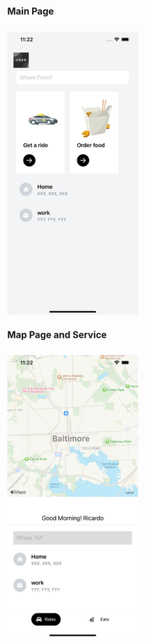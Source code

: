 
## Main Page
<br>
<img src="https://github.com/RicardoChaseCo/Uber-App-Clone/blob/main/page1.png" alt="Image text" width="300">
<br>

## Map Page and Service
<br>
<img src="https://github.com/RicardoChaseCo/Uber-App-Clone/blob/main/page2.png" alt="Image text" width="300">

